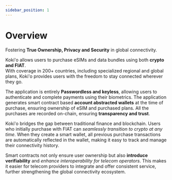 ```yaml
---
sidebar_position: 1
---
```


# Overview

Fostering **True Ownership, Privacy and Security** in global connectivity.

Koki'o allows users to purchase eSIMs and data bundles using both **crypto and FIAT**.  
With coverage in 200+ countries, including specialized regional and global plans, Koki'o provides users with the freedom to stay connected wherever they go.

The application is entirely **Passwordless and keyless**, allowing users to authenticate and complete payments using their biometrics.
The application generates smart contract based **account abstracted wallets** at the time of purchase, ensuring ownership of eSIM and purchased plans.
All the purchases are recorded on-chain, ensuring **transparency and trust**.

Koki'o bridges the gap between traditional finance and blockchain. Users who initially purchase with FIAT can _seamlessly transition to crypto at any time_. When they create a smart wallet, all previous purchase transactions are automatically reflected in the wallet, making it easy to track and manage their connectivity history.

Smart contracts not only ensure user ownership but also **introduce verifiability** and _enhance interoperability for telecom operators_. This makes it easier for telecom providers to integrate and offer consistent service, further strengthening the global connectivity ecosystem.
